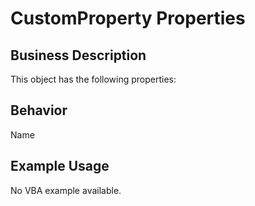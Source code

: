 # CustomProperty Properties

## Business Description
This object has the following properties:

## Behavior
Name

## Example Usage
No VBA example available.